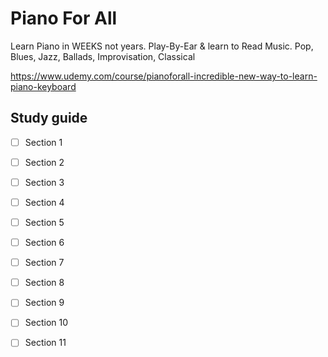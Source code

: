 # Piano For All 

Learn Piano in WEEKS not years. Play-By-Ear & learn to Read Music. Pop, Blues, Jazz, Ballads, Improvisation, Classical

https://www.udemy.com/course/pianoforall-incredible-new-way-to-learn-piano-keyboard

## Study guide

- [ ] Section 1
- [ ] Section 2
- [ ] Section 3
- [ ] Section 4
- [ ] Section 5
- [ ] Section 6
- [ ] Section 7
- [ ] Section 8
- [ ] Section 9
- [ ] Section 10
- [ ] Section 11


